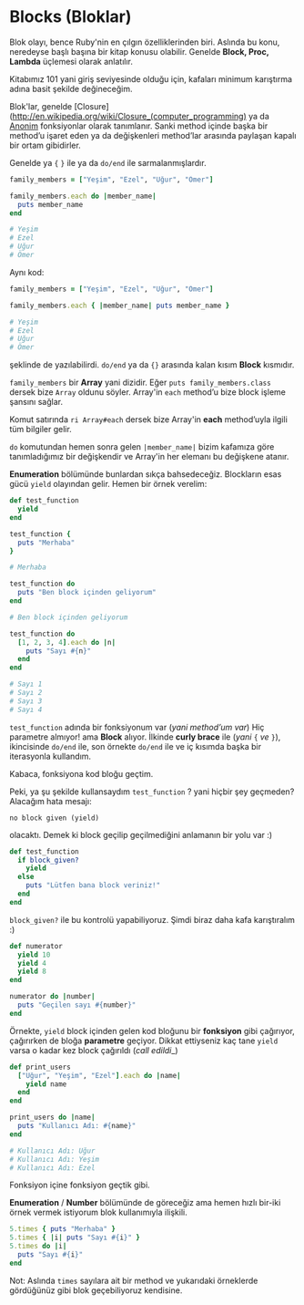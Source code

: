 # Blocks (Bloklar)

Blok olayı, bence Ruby'nin en çılgın özelliklerinden biri. Aslında bu konu, neredeyse başlı başına bir kitap konusu olabilir. Genelde **Block, Proc, Lambda** üçlemesi olarak anlatılır.

Kitabımız 101 yani giriş seviyesinde olduğu için, kafaları minimum karıştırma adına basit şekilde değineceğim.

Blok'lar, genelde [Closure](http://en.wikipedia.org/wiki/Closure_(computer_programming) ya da [Anonim](http://en.wikipedia.org/wiki/Anonymous_function) fonksiyonlar olarak tanımlanır. Sanki method içinde başka bir method’u işaret eden ya da değişkenleri method’lar arasında paylaşan kapalı bir ortam gibidirler.

Genelde ya `{` `}` ile ya da `do/end` ile sarmalanmışlardır.

```ruby
family_members = ["Yeşim", "Ezel", "Uğur", "Ömer"]

family_members.each do |member_name|
  puts member_name
end

# Yeşim
# Ezel
# Uğur
# Ömer
```

Aynı kod:

```ruby
family_members = ["Yeşim", "Ezel", "Uğur", "Ömer"]

family_members.each { |member_name| puts member_name }

# Yeşim
# Ezel
# Uğur
# Ömer
```

şeklinde de yazılabilirdi. `do/end` ya da `{}` arasında kalan kısım **Block** kısmıdır.

`family_members` bir **Array** yani dizidir. Eğer `puts family_members.class` dersek bize `Array` oldunu söyler. Array'in `each` method’u bize block işleme şansını sağlar.

Komut satırında `ri Array#each` dersek bize Array'in **each** method’uyla ilgili tüm bilgiler gelir.

`do` komutundan hemen sonra gelen `|member_name|` bizim kafamıza göre tanımladığımız bir değişkendir ve Array'in her elemanı bu değişkene atanır.

**Enumeration** bölümünde bunlardan sıkça bahsedeceğiz. Blockların esas gücü `yield` olayından gelir. Hemen bir örnek verelim:

```ruby
def test_function
  yield
end

test_function {
  puts "Merhaba"
}

# Merhaba

test_function do
  puts "Ben block içinden geliyorum"
end

# Ben block içinden geliyorum

test_function do
  [1, 2, 3, 4].each do |n|
    puts "Sayı #{n}"
  end
end

# Sayı 1
# Sayı 2
# Sayı 3
# Sayı 4
```

`test_function` adında bir fonksiyonum var (_yani method’um var_) Hiç parametre almıyor! ama **Block** alıyor. İlkinde **curly brace** ile (_yani_ `{` _ve_ `}`), ikincisinde `do/end` ile, son örnekte `do/end` ile ve iç kısımda başka bir iterasyonla kullandım.

Kabaca, fonksiyona kod bloğu geçtim.

Peki, ya şu şekilde kullansaydım `test_function` ? yani hiçbir şey geçmeden? Alacağım hata mesajı:

    no block given (yield)

olacaktı. Demek ki block geçilip geçilmediğini anlamanın bir yolu var :)

```ruby
def test_function
  if block_given?
    yield
  else
    puts "Lütfen bana block veriniz!"
  end
end
```

`block_given?` ile bu kontrolü yapabiliyoruz. Şimdi biraz daha kafa karıştıralım :)

```ruby
def numerator
  yield 10
  yield 4
  yield 8
end

numerator do |number|
  puts "Geçilen sayı #{number}"
end
```

Örnekte, `yield` block içinden gelen kod bloğunu bir **fonksiyon** gibi çağırıyor, çağırırken de bloğa **parametre** geçiyor. Dikkat ettiyseniz kaç tane `yield` varsa o kadar kez block çağırıldı (_call edildi__)

```ruby
def print_users
  ["Uğur", "Yeşim", "Ezel"].each do |name|
    yield name
  end
end

print_users do |name|
  puts "Kullanıcı Adı: #{name}"
end

# Kullanıcı Adı: Uğur
# Kullanıcı Adı: Yeşim
# Kullanıcı Adı: Ezel
```

Fonksiyon içine fonksiyon geçtik gibi.

**Enumeration** / **Number** bölümünde de göreceğiz ama hemen hızlı bir-iki örnek vermek istiyorum blok kullanımıyla ilişkili.

```ruby
5.times { puts "Merhaba" }
5.times { |i| puts "Sayı #{i}" }
5.times do |i|
  puts "Sayı #{i}"
end
```

Not: Aslında `times` sayılara ait bir method ve yukarıdaki örneklerde gördüğünüz gibi blok geçebiliyoruz kendisine.
